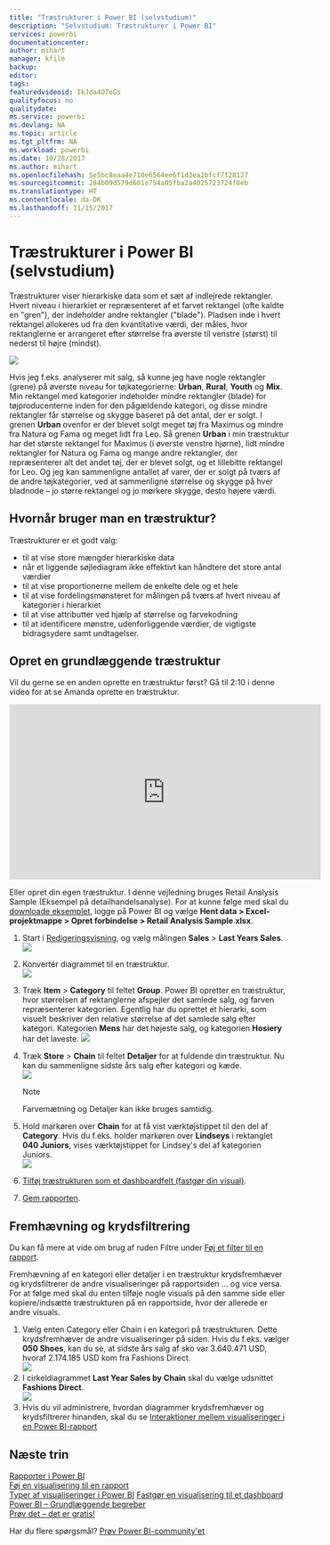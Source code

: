 ```yaml
---
title: "Træstrukturer i Power BI (selvstudium)"
description: "Selvstudium: Træstrukturer i Power BI"
services: powerbi
documentationcenter: 
author: mihart
manager: kfile
backup: 
editor: 
tags: 
featuredvideoid: IkJda4O7oGs
qualityfocus: no
qualitydate: 
ms.service: powerbi
ms.devlang: NA
ms.topic: article
ms.tgt_pltfrm: NA
ms.workload: powerbi
ms.date: 10/28/2017
ms.author: mihart
ms.openlocfilehash: 5e5bc8eaa4e710e6564ee6f1d3ea1bfcf7f28127
ms.sourcegitcommit: 284b09d579d601e754a05fba2a4025723724f8eb
ms.translationtype: HT
ms.contentlocale: da-DK
ms.lasthandoff: 11/15/2017
---
```

# <a name="treemaps-in-power-bi-tutorial"></a>Træstrukturer i Power BI (selvstudium)
Træstrukturer viser hierarkiske data som et sæt af indlejrede rektangler.  Hvert niveau i hierarkiet er repræsenteret af et farvet rektangel (ofte kaldte en "gren"), der indeholder andre rektangler ("blade").  Pladsen inde i hvert rektangel allokeres ud fra den kvantitative værdi, der måles, hvor rektanglerne er arrangeret efter størrelse fra øverste til venstre (størst) til nederst til højre (mindst).

![](media/power-bi-visualization-treemaps/pbi-nancy_viz_treemap.png)

Hvis jeg f.eks. analyserer mit salg, så kunne jeg have nogle rektangler (grene) på øverste niveau for tøjkategorierne: **Urban**, **Rural**, **Youth** og **Mix**.  Min rektangel med kategorier indeholder mindre rektangler (blade) for tøjproducenterne inden for den pågældende kategori, og disse mindre rektangler får størrelse og skygge baseret på det antal, der er solgt.  I grenen **Urban** ovenfor er der blevet solgt meget tøj fra Maximus og mindre fra Natura og Fama og meget lidt fra Leo.  Så grenen **Urban** i min træstruktur har det største rektangel for Maximus (i øverste venstre hjørne), lidt mindre rektangler for Natura og Fama og mange andre rektangler, der repræsenterer alt det andet tøj, der er blevet solgt, og et lillebitte rektangel for Leo.  Og jeg kan sammenligne antallet af varer, der er solgt på tværs af de andre tøjkategorier, ved at sammenligne størrelse og skygge på hver bladnode – jo større rektangel og jo mørkere skygge, desto højere værdi.

## <a name="when-to-use-a-treemap"></a>Hvornår bruger man en træstruktur?
Træstrukturer er et godt valg:

* til at vise store mængder hierarkiske data
* når et liggende søjlediagram ikke effektivt kan håndtere det store antal værdier
* til at vise proportionerne mellem de enkelte dele og et hele
* til at vise fordelingsmønsteret for målingen på tværs af hvert niveau af kategorier i hierarkiet
* til at vise attributter ved hjælp af størrelse og farvekodning
* til at identificere mønstre, udenforliggende værdier, de vigtigste bidragsydere samt undtagelser.

## <a name="create-a-basic-treemap"></a>Opret en grundlæggende træstruktur
Vil du gerne se en anden oprette en træstruktur først?  Gå til 2:10 i denne video for at se Amanda oprette en træstruktur.

<iframe width="560" height="315" src="https://www.youtube.com/embed/IkJda4O7oGs" frameborder="0" allowfullscreen></iframe>

Eller opret din egen træstruktur. I denne vejledning bruges Retail Analysis Sample (Eksempel på detailhandelsanalyse). For at kunne følge med skal du [downloade eksemplet](sample-datasets.md), logge på Power BI og vælge **Hent data \> Excel-projektmappe \> Opret forbindelse \> Retail Analysis Sample**.**xlsx**.

1. Start i [Redigeringsvisning](service-interact-with-a-report-in-editing-view.md), og vælg målingen **Sales** > **Last Years Sales**.   
   ![](media/power-bi-visualization-treemaps/treemapfirstvalue_new.png)
2. Konvertér diagrammet til en træstruktur.  
   ![](media/power-bi-visualization-treemaps/treemapconvertto_new.png)
3. Træk **Item** > **Category** til feltet **Group**. Power BI opretter en træstruktur, hvor størrelsen af rektanglerne afspejler det samlede salg, og farven repræsenterer kategorien.  Egentlig har du oprettet et hierarki, som visuelt beskriver den relative størrelse af det samlede salg efter kategori.  Kategorien **Mens** har det højeste salg, og kategorien **Hosiery** har det laveste.
   ![](media/power-bi-visualization-treemaps/treemapcomplete_new.png)
4. Træk **Store** > **Chain** til feltet **Detaljer** for at fuldende din træstruktur. Nu kan du sammenligne sidste års salg efter kategori og kæde.   
   ![](media/power-bi-visualization-treemaps/treemap_addgroup_new.png)
   
   > [!NOTE]
   > Farvemætning og Detaljer kan ikke bruges samtidig.
   > 
   > 
5. Hold markøren over **Chain** for at få vist værktøjstippet til den del af **Category**.  Hvis du f.eks. holder markøren over **Lindseys** i rektanglet **040 Juniors**, vises værktøjstippet for Lindsey's del af kategorien Juniors.  
   ![](media/power-bi-visualization-treemaps/treemaphoverdetail_new.png)
6. [Tilføj træstrukturen som et dashboardfelt (fastgør din visual)](service-dashboard-tiles.md). 
7. [Gem rapporten](service-report-save.md).

## <a name="highlighting-and-cross-filtering"></a>Fremhævning og krydsfiltrering
Du kan få mere at vide om brug af ruden Filtre under [Føj et filter til en rapport](power-bi-report-add-filter.md).

Fremhævning af en kategori eller detaljer i en træstruktur krydsfremhæver og krydsfiltrerer de andre visualiseringer på rapportsiden ... og vice versa. For at følge med skal du enten tilføje nogle visuals på den samme side eller kopiere/indsætte træstrukturen på en rapportside, hvor der allerede er andre visuals.

1. Vælg enten Category eller Chain i en kategori på træstrukturen.  Dette krydsfremhæver de andre visualiseringer på siden. Hvis du f.eks. vælger **050 Shoes**, kan du se, at sidste års salg af sko var 3.640.471 USD, hvoraf 2.174.185 USD kom fra Fashions Direct.  
   ![](media/power-bi-visualization-treemaps/treemaphiliting.png)
2. I cirkeldiagrammet **Last Year Sales by Chain** skal du vælge udsnittet **Fashions Direct**.  
   ![](media/power-bi-visualization-treemaps/treemapnoowl.gif)
3. Hvis du vil administrere, hvordan diagrammer krydsfremhæver og krydsfiltrerer hinanden, skal du se [Interaktioner mellem visualiseringer i en Power BI-rapport](service-reports-visual-interactions.md)

## <a name="next-steps"></a>Næste trin
[Rapporter i Power BI](service-reports.md)  
[Føj en visualisering til en rapport](power-bi-report-add-visualizations-i.md)  
[Typer af visualiseringer i Power BI](power-bi-visualization-types-for-reports-and-q-and-a.md)
[ Fastgør en visualisering til et dashboard](service-dashboard-pin-tile-from-report.md)  
[Power BI – Grundlæggende begreber](service-basic-concepts.md)  
[Prøv det – det er gratis!](https://powerbi.com/)

Har du flere spørgsmål? [Prøv Power BI-community'et](http://community.powerbi.com/)  


